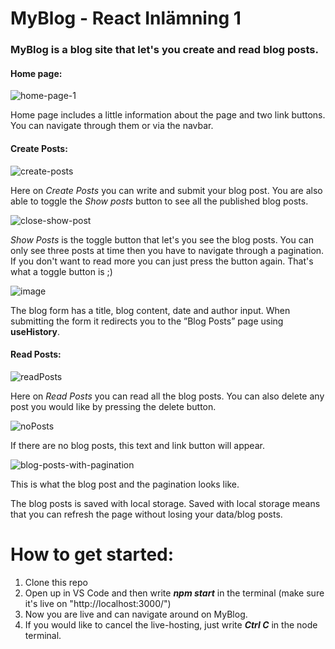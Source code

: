 # MyBlog - React Inlämning 1 

### MyBlog is a blog site that let's you create and read blog posts.


#### Home page:
![home-page-1](https://user-images.githubusercontent.com/89410611/189605748-466e07f0-4a6d-458b-8a3b-f3c4b2ed94a5.png)

Home page includes a little information about the page and two link buttons. You can navigate through them or via the navbar. 

#### Create Posts:
![create-posts](https://user-images.githubusercontent.com/89410611/189913779-5969f3e1-37d4-4f37-a785-025bc54e7be0.png)

Here on *Create Posts* you can write and submit your blog post. You are also able to toggle the *Show posts* button to see all the published blog posts.

![close-show-post](https://user-images.githubusercontent.com/89410611/189914117-e61926a6-b48c-4747-8a90-a2471d0cca79.png)

*Show Posts* is the toggle button that let's you see the blog posts. You can only see three posts at time then you have to navigate through a pagination. 
If you don't want to read more you can just press the button again. That's what a toggle button is ;)

![image](https://user-images.githubusercontent.com/89410611/189914673-f28b60f5-d7ad-4b2e-a96f-6cfcd1ba57c8.png)

The blog form has a title, blog content, date and author input.
When submitting the form it redirects you to the ”Blog Posts” page using **useHistory**.

#### Read Posts:
![readPosts](https://user-images.githubusercontent.com/89410611/189606133-524176d2-601e-4f45-94ab-8ac3da078d4c.png)

Here on *Read Posts* you can read all the blog posts. You can also delete any post you would like by pressing the delete button.  

![noPosts](https://user-images.githubusercontent.com/89410611/190176770-6635cb43-abd2-4752-a003-68090614ec73.png)

If there are no blog posts, this text and link button will appear.

![blog-posts-with-pagination](https://user-images.githubusercontent.com/89410611/189182819-dde9094c-54c2-4e8b-80cc-d7d16eef5dcf.png)

This is what the blog post and the pagination looks like.

The blog posts is saved with local storage. Saved with local storage means that you can refresh the page without losing your data/blog posts.

# How to get started:
1. Clone this repo
2. Open up in VS Code and then write ***npm start*** in the terminal (make sure it's live on "http://localhost:3000/")
3. Now you are live and can navigate around on MyBlog.
4. If you would like to cancel the live-hosting, just write ***Ctrl C*** in the node terminal.
